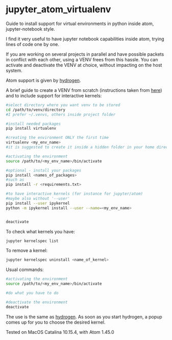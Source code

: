 # jupyter_atom_virtualenv
Guide to install support for virtual environments in python inside atom, jupyter-notebook style.

I find it very useful to have jupyter notebook capabilities inside atom, trying lines of code one by one.

If you are working on several projects in parallel and have possible packets in conflict with each other, using a VENV frees from this hassle. You can activate and deactivate the VENV at choice, without impacting on the host system.


Atom support is given by [hydrogen](https://github.com/nteract/hydrogen).



A brief guide to create a VENV from scratch (instructions taken from [here](https://medium.com/@rahul3012_37725/a-very-basic-guide-to-python-virtual-environments-a53d1e191490)) and to include support for interactive kernels:
```bash
#select directory where you want venv to be stored
cd /path/to/venv/directory
#I prefer ~/.venvs, others inside project folder

#install needed packages
pip install virtualenv

#creating the environment ONLY the first time
virtualenv <my_env_name>
#it is suggested to create it inside a hidden folder in your home directory, like /home/user/.venvs

#activating the environment
source /path/to/<my_env_name>/bin/activate

#optional - install your packages
pip install <names_of_packages>
#such as
pip install -r <requirements.txt>

#to have interactive kernels (for instance for jupyter/atom)
#maybe also without '--user'
pip install --user ipykernel
python -m ipykernel install --user --name=<my_env_name>


deactivate
```

To check what kernels you have:
```bash
jupyter kernelspec list
```
To remove a kernel:
```bash
jupyter kernelspec uninstall <name_of_kernel>
```

Usual commands:
```bash
#activating the environment
source /path/to/<my_env_name>/bin/activate

#do what you have to do

#deactivate the environment
deactivate
```

The use is the same as [hydrogen](https://github.com/nteract/hydrogen). As soon as you start hydrogen, a popup comes up for you to choose the desired kernel.

Tested on MacOS Catalina 10.15.4, with Atom 1.45.0
